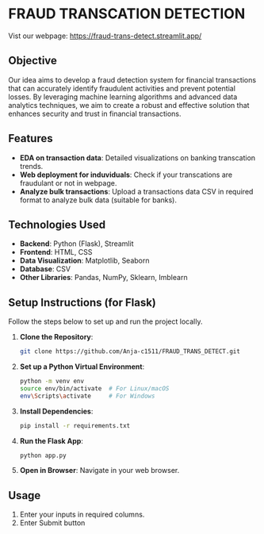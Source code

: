 # FRAUD TRANSCATION DETECTION 

Vist our webpage: https://fraud-trans-detect.streamlit.app/

## Objective
Our idea aims to develop a fraud detection system for financial transactions that can accurately identify fraudulent activities and prevent potential losses. By leveraging machine learning algorithms and advanced data analytics techniques, we aim to create a robust and effective solution that enhances security and trust in financial transactions.

##  Features

- **EDA on transaction data**: Detailed visualizations on banking transcation trends.
- **Web deployment for induviduals**: Check if your transcations are fraudulant or not in webpage.
- **Analyze bulk transactions**: Upload a transactions data CSV in required format to analyze bulk data (suitable for banks).

## Technologies Used

- **Backend**: Python (Flask), Streamlit
- **Frontend**: HTML, CSS
- **Data Visualization**: Matplotlib, Seaborn
- **Database**: CSV
- **Other Libraries**: Pandas, NumPy, Sklearn, Imblearn

## Setup Instructions (for Flask)

Follow the steps below to set up and run the project locally.

1. **Clone the Repository**:
    ```bash
    git clone https://github.com/Anja-c1511/FRAUD_TRANS_DETECT.git
    ```

2. **Set up a Python Virtual Environment**:
    ```bash
    python -m venv env
    source env/bin/activate  # For Linux/macOS
    env\Scripts\activate     # For Windows
    ```

3. **Install Dependencies**:
    ```bash
    pip install -r requirements.txt
    ```

4. **Run the Flask App**:
    ```bash
    python app.py
    ```

5. **Open in Browser**:
    Navigate in your web browser.

## Usage

1. Enter your inputs in required columns.
2. Enter Submit button

